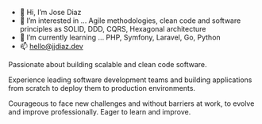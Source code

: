 - 👋 Hi, I’m Jose Diaz
- 👀 I’m interested in ... Agile methodologies, clean code and software principles as SOLID, DDD, CQRS, Hexagonal architecture
- 🌱 I’m currently learning ... PHP, Symfony, Laravel, Go, Python
- 📫 hello@jjdiaz.dev

Passionate about building scalable and clean code software.

Experience leading software development teams and building applications from scratch to deploy them to production environments.

Courageous to face new challenges and without barriers at work, to evolve and improve professionally. Eager to learn and improve.